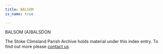 ```yaml
---
title: BALSOM
is_name: true

---
```


BALSOM  (A)BALSDON


The Stoke Climsland Parish Archive holds material under this index entry. To find out more please [contact us](/contact/)
